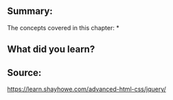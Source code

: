 ## Summary:
The concepts covered in this chapter:
* 

## What did you learn?


## Source:
https://learn.shayhowe.com/advanced-html-css/jquery/